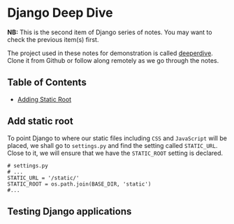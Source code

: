 # Django Deep Dive
**NB:** This is the second item of Django series of notes. You may want to check the previous item(s) first.

The project used in these notes for demonstration is called [deeperdive](http:// 'deeperdive project'). Clone it from Github or follow along remotely as we go through the notes.

## Table of Contents
- [Adding Static Root](#add-static-root)

## Add static root

To point Django to where our static files including `CSS` and `JavaScript` will be placed, we shall go to `settings.py` and find the setting called `STATIC_URL`. Close to it, we will ensure that we have the `STATIC_ROOT` setting is declared.

```Py
# settings.py
# ...
STATIC_URL = '/static/'
STATIC_ROOT = os.path.join(BASE_DIR, 'static')
#...
```


## Testing Django applications
